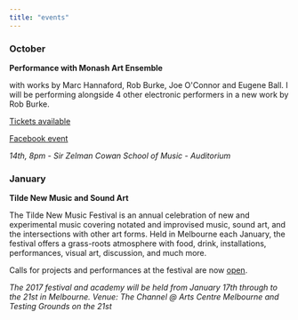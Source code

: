 ```yaml
---
title: "events"
---
```


### October


**Performance with Monash Art Ensemble**

with works by Marc Hannaford, Rob Burke, Joe O'Connor and Eugene Ball. I will be performing alongside 4 other electronic performers in a new work by Rob Burke.

[Tickets available](http://artsonline.monash.edu.au/mapa/buy-tickets/)

[Facebook event](https://www.facebook.com/events/1707028352953650/)

_14th, 8pm - Sir Zelman Cowan School of Music - Auditorium_

### January

**Tilde New Music and Sound Art**

The Tilde New Music Festival is an annual celebration of new and experimental music covering notated and improvised music, sound art, and the intersections with other art forms. Held in Melbourne each January, the festival offers a grass-roots atmosphere with food, drink, installations, performances, visual art, discussion, and much more.

Calls for projects and performances at the festival are now [open](https://tilde.net.au/calls/).

_The 2017 festival and academy will be held from January 17th through to the 21st in Melbourne. Venue: The Channel @ Arts Centre Melbourne and Testing Grounds on the 21st_
